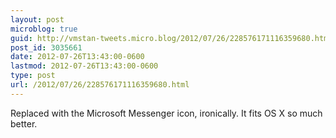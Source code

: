 ```yaml
---
layout: post
microblog: true
guid: http://vmstan-tweets.micro.blog/2012/07/26/228576171116359680.html
post_id: 3035661
date: 2012-07-26T13:43:00-0600
lastmod: 2012-07-26T13:43:00-0600
type: post
url: /2012/07/26/228576171116359680.html
---
```

Replaced with the Microsoft Messenger icon, ironically. It fits OS X so much better.
